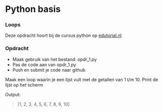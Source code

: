 # Python basis

### Loops
Deze opdracht hoort bij de cursus python op [edutorial.nl](https://www.edutorial.nl/course/python)

### Opdracht

* Maak gebruik van het bestand: opdr_1.py
* Pas de code aan van opdr_1.py
* Push en submit je code naar github

Maak een loop waarin je een lijst vult met de getallen van 1 t/m 10.
Print de lijst op het scherm


Output:
>[1, 2, 3, 4, 5, 6, 7, 8, 9, 10]